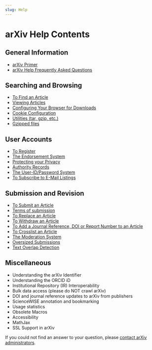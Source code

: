 ```yaml
---
slug: Help
---
```


# arXiv Help Contents

## General Information
- [arXiv Primer](primer)
- [arXiv Help Frequently Asked Questions](faq/index)

## Searching and Browsing
- [To Find an Article](find)
- [Viewing Articles](view)
- [Configuring Your Browser for Downloads](config_browser)
- [Cookie Configuration](../cookies)
- [Utilities (tar, gzip, etc.)](utilities)
- [Gzipped files](gzip)

## User Accounts
- [To Register](registerhelp)
- [The Endorsement System](endorsement)
- [Protecting your Privacy](email-protection)
- [Authority Records](authority)
- [The User-ID/Password System](passwords)
- [To Subscribe to E-Mail Listings](subscribe)

## Submission and Revision
- [To Submit an Article](submit)
- [Terms of submission](terms_of_submission)
- [To Replace an Article](replace)
- [To Withdraw an Article](withdraw)
- [To Add a Journal Reference, DOI or Report Number to an Article](jref)
- [To Crosslist an Article](cross)
- [The Moderation System](moderation)
- [Oversized Submissions](sizes)
- [Text Overlap Detection](overlap)

## Miscellaneous
- Understanding the arXiv Identifier
- Understanding the ORCID iD
- Institutional Repository (IR) Interoperability
- Bulk data access (please do NOT crawl arXiv)
- DOI and journal reference updates to arXiv from publishers
- ScienceWISE annotation and bookmarking
- Usage statistics
- Obsolete Macros
- Accessibility
- MathJax
- SSL Support in arXiv

If you could not find an answer to your question, please [contact arXiv
administrators](contact).
